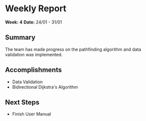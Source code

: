 # Weekly Report

**Week:** **4**
**Date:** 24/01 - 31/01

## Summary

The team has made progress on the pathfinding algorithm and  data validation was implemented.

## Accomplishments

- Data Validation
- Bidirectional Dijkstra's Algorithm

## Next Steps

- Finish User Manual


